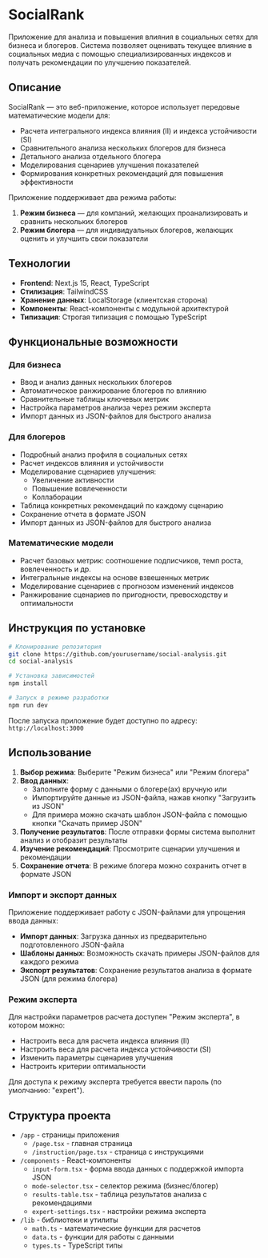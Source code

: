 # SocialRank

Приложение для анализа и повышения влияния в социальных сетях для бизнеса и блогеров. Система позволяет оценивать текущее влияние в социальных медиа с помощью специализированных индексов и получать рекомендации по улучшению показателей.

## Описание

SocialRank — это веб-приложение, которое использует передовые математические модели для:

-   Расчета интегрального индекса влияния (II) и индекса устойчивости (SI)
-   Сравнительного анализа нескольких блогеров для бизнеса
-   Детального анализа отдельного блогера
-   Моделирования сценариев улучшения показателей
-   Формирования конкретных рекомендаций для повышения эффективности

Приложение поддерживает два режима работы:

1. **Режим бизнеса** — для компаний, желающих проанализировать и сравнить нескольких блогеров
2. **Режим блогера** — для индивидуальных блогеров, желающих оценить и улучшить свои показатели

## Технологии

-   **Frontend**: Next.js 15, React, TypeScript
-   **Стилизация**: TailwindCSS
-   **Хранение данных**: LocalStorage (клиентская сторона)
-   **Компоненты**: React-компоненты с модульной архитектурой
-   **Типизация**: Строгая типизация с помощью TypeScript

## Функциональные возможности

### Для бизнеса

-   Ввод и анализ данных нескольких блогеров
-   Автоматическое ранжирование блогеров по влиянию
-   Сравнительные таблицы ключевых метрик
-   Настройка параметров анализа через режим эксперта
-   Импорт данных из JSON-файлов для быстрого анализа

### Для блогеров

-   Подробный анализ профиля в социальных сетях
-   Расчет индексов влияния и устойчивости
-   Моделирование сценариев улучшения:
    -   Увеличение активности
    -   Повышение вовлеченности
    -   Коллаборации
-   Таблица конкретных рекомендаций по каждому сценарию
-   Сохранение отчета в формате JSON
-   Импорт данных из JSON-файлов для быстрого анализа

### Математические модели

-   Расчет базовых метрик: соотношение подписчиков, темп роста, вовлеченность и др.
-   Интегральные индексы на основе взвешенных метрик
-   Моделирование сценариев с прогнозом изменений индексов
-   Ранжирование сценариев по пригодности, превосходству и оптимальности

## Инструкция по установке

```bash
# Клонирование репозитория
git clone https://github.com/yourusername/social-analysis.git
cd social-analysis

# Установка зависимостей
npm install

# Запуск в режиме разработки
npm run dev
```

После запуска приложение будет доступно по адресу: `http://localhost:3000`

## Использование

1. **Выбор режима**: Выберите "Режим бизнеса" или "Режим блогера"
2. **Ввод данных**:
    - Заполните форму с данными о блогере(ах) вручную или
    - Импортируйте данные из JSON-файла, нажав кнопку "Загрузить из JSON"
    - Для примера можно скачать шаблон JSON-файла с помощью кнопки "Скачать пример JSON"
3. **Получение результатов**: После отправки формы система выполнит анализ и отобразит результаты
4. **Изучение рекомендаций**: Просмотрите сценарии улучшения и рекомендации
5. **Сохранение отчета**: В режиме блогера можно сохранить отчет в формате JSON

### Импорт и экспорт данных

Приложение поддерживает работу с JSON-файлами для упрощения ввода данных:

-   **Импорт данных**: Загрузка данных из предварительно подготовленного JSON-файла
-   **Шаблоны данных**: Возможность скачать примеры JSON-файлов для каждого режима
-   **Экспорт результатов**: Сохранение результатов анализа в формате JSON (для режима блогера)

### Режим эксперта

Для настройки параметров расчета доступен "Режим эксперта", в котором можно:

-   Настроить веса для расчета индекса влияния (II)
-   Настроить веса для расчета индекса устойчивости (SI)
-   Изменить параметры сценариев улучшения
-   Настроить критерии оптимальности

Для доступа к режиму эксперта требуется ввести пароль (по умолчанию: "expert").

## Структура проекта

-   `/app` - страницы приложения
    -   `/page.tsx` - главная страница
    -   `/instruction/page.tsx` - страница с инструкциями
-   `/components` - React-компоненты
    -   `input-form.tsx` - форма ввода данных с поддержкой импорта JSON
    -   `mode-selector.tsx` - селектор режима (бизнес/блогер)
    -   `results-table.tsx` - таблица результатов анализа с рекомендациями
    -   `expert-settings.tsx` - настройки режима эксперта
-   `/lib` - библиотеки и утилиты
    -   `math.ts` - математические функции для расчетов
    -   `data.ts` - функции для работы с данными
    -   `types.ts` - TypeScript типы
